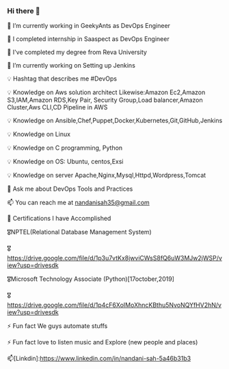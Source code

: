 ### Hi there 👋

🏢 I’m currently working in GeekyAnts as  DevOps Engineer

🏢 I completed internship in Saaspect as DevOps Engineer

🧾 I've completed my degree from Reva University

🌱 I’m currently working on Setting up Jenkins 

💡 Hashtag that describes me #DevOps

💡 Knowledge on Aws solution architect Likewise:Amazon Ec2,Amazon S3,IAM,Amazon RDS,Key Pair, Security Group,Load balancer,Amazon Cluster,Aws CLI,CD Pipeline in AWS

💡 Knowledge on Ansible,Chef,Puppet,Docker,Kubernetes,Git,GitHub,Jenkins

💡 Knowledge on Linux 

💡 Knowledge on C programming, Python

💡 Knowledge on OS: Ubuntu, centos,Exsi

💡 Knowledge on server Apache,Nginx,Mysql,Httpd,Wordpress,Tomcat

💬 Ask me about DevOps Tools and Practices

📫 You can reach me at nandanisah35@gmail.com

🧾 Certifications I have Accomplished

🎖NPTEL(Relational Database Management System)

🎖https://drive.google.com/file/d/1p3u7vtKx8jwviCWsS8fQ6uW3MJw2jWSP/view?usp=drivesdk

🎖Microsoft Technology Associate (Python)[17october,2019]

🎖https://drive.google.com/file/d/1p4cF6XoIMoXhncKBthu5NvoNQYfHV2hN/view?usp=drivesdk

⚡ Fun fact We guys automate stuffs

⚡ Fun fact love to listen music and Explore (new people and places)

📫[Linkdin]:https://www.linkedin.com/in/nandani-sah-5a46b31b3

<!--
**Nandani568/Nandani568** is a ✨ _special_ ✨ repository because its `README.md` (this file) appears on your GitHub profile.

Here are some ideas to get you started:

- 🔭 I’m currently working on ...
- 🌱 I’m currently learning ...
- 👯 I’m looking to collaborate on ...
- 🤔 I’m looking for help with ...
- 💬 Ask me about ...
- 📫 How to reach me: ...
- 😄 Pronouns: ...
- ⚡ Fun fact: ...
-->
